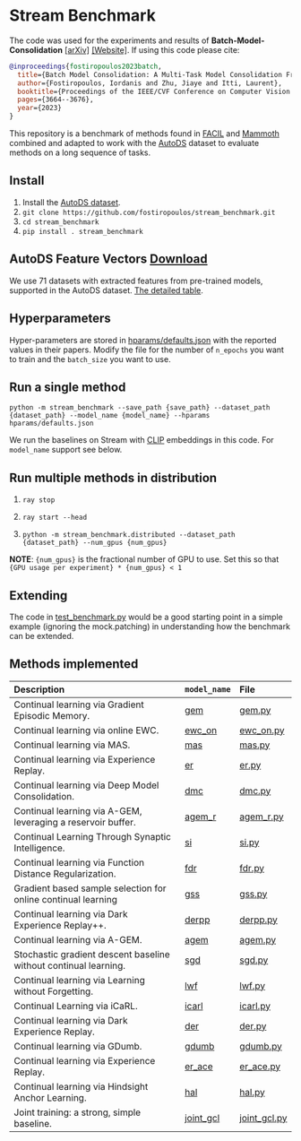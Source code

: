# Stream Benchmark

The code was used for the experiments and results of
**Batch-Model-Consolidation** [[arXiv]](https://openaccess.thecvf.com/content/CVPR2023/papers/Fostiropoulos_Batch_Model_Consolidation_A_Multi-Task_Model_Consolidation_Framework_CVPR_2023_paper.pdf) [[Website]](https://fostiropoulos.github.io/stream_benchmark/).
If using this code please cite:

```bibtex
@inproceedings{fostiropoulos2023batch,
  title={Batch Model Consolidation: A Multi-Task Model Consolidation Framework},
  author={Fostiropoulos, Iordanis and Zhu, Jiaye and Itti, Laurent},
  booktitle={Proceedings of the IEEE/CVF Conference on Computer Vision and Pattern Recognition},
  pages={3664--3676},
  year={2023}
}
```
This repository is a benchmark of methods found in [FACIL](https://github.com/mmasana/FACIL) and [Mammoth](https://github.com/aimagelab/mammoth) combined and adapted to work with the [AutoDS](https://github.com/fostiropoulos/auto-dataset) dataset to evaluate methods on a long sequence of tasks.



## Install

1. Install the [AutoDS dataset](https://github.com/fostiropoulos/auto-dataset).
2. `git clone https://github.com/fostiropoulos/stream_benchmark.git`
3. `cd stream_benchmark`
4. `pip install . stream_benchmark`


## AutoDS Feature Vectors [Download](https://drive.google.com/file/d/1insLK3FoGw-UEQUNnhzyxsql7z28lplZ/view)

We use 71 datasets with extracted features from pre-trained models,
supported in the AutoDS dataset. [The detailed table](https://github.com/fostiropoulos/auto-dataset/blob/cvpr_release/assets/DATASET_TABLE.md).

## Hyperparameters

Hyper-parameters are stored in [hparams/defaults.json](hparams/defaults.json)
with the reported values in their papers.
Modify the file for the number of `n_epochs` you want to train and the `batch_size` you want to use.

## Run a single method

```
python -m stream_benchmark --save_path {save_path} --dataset_path {dataset_path} --model_name {model_name} --hparams hparams/defaults.json
```

We run the baselines on Stream with [CLIP](https://arxiv.org/abs/2103.00020) embeddings in this code.
For `model_name` support see below.

## Run multiple methods in distribution

1. `ray stop`

2. `ray start --head`

3. `python -m stream_benchmark.distributed --dataset_path  {dataset_path} --num_gpus {num_gpus}`

**NOTE**:
`{num_gpus}` is the fractional number of GPU to use.
Set this so that `{GPU usage per experiment} * {num_gpus} < 1`

## Extending

The code in [test_benchmark.py](tests/test_benchmark.py) would be a good starting point in a simple example (ignoring the mock.patching) in understanding how the benchmark can be extended.


## Methods implemented
| Description                                                      | `model_name`                                                                                            | File                                                 |
| :--------------------------------------------------------------- | :------------------------------------------------------------------------------------------------------ | :--------------------------------------------------- |
| Continual learning via Gradient Episodic Memory.                 | [gem](https://arxiv.org/abs/1706.08840)                                                                 | [gem.py](stream_benchmark/models/gem.py)             |
| Continual learning via online EWC.                               | [ewc_on](https://arxiv.org/pdf/1805.06370.pdf)                                                          | [ewc_on.py](stream_benchmark/models/ewc_on.py)       |
| Continual learning via MAS.                                      | [mas](https://arxiv.org/abs/1711.09601)                                                                 | [mas.py](stream_benchmark/models/mas.py)             |
| Continual learning via Experience Replay.                        | [er](https://arxiv.org/abs/1811.11682)                                                                  | [er.py](stream_benchmark/models/er.py)               |
| Continual learning via Deep Model Consolidation.                 | [dmc](https://arxiv.org/abs/1903.07864)                                                                 | [dmc.py](stream_benchmark/models/dmc.py)             |
| Continual learning via A-GEM, leveraging a reservoir buffer.     | [agem_r](https://proceedings.neurips.cc/paper/2020/hash/b704ea2c39778f07c617f6b7ce480e9e-Abstract.html) | [agem_r.py](stream_benchmark/models/agem_r.py)       |
| Continual Learning Through Synaptic Intelligence.                | [si](https://arxiv.org/abs/1703.04200)                                                                  | [si.py](stream_benchmark/models/si.py)               |
| Continual learning via Function Distance Regularization.         | [fdr](https://arxiv.org/abs/1805.08289)                                                                 | [fdr.py](stream_benchmark/models/fdr.py)             |
| Gradient based sample selection for online continual learning    | [gss](https://arxiv.org/abs/1903.08671)                                                                 | [gss.py](stream_benchmark/models/gss.py)             |
| Continual learning via Dark Experience Replay++.                 | [derpp](https://proceedings.neurips.cc/paper/2020/hash/b704ea2c39778f07c617f6b7ce480e9e-Abstract.html)  | [derpp.py](stream_benchmark/models/derpp.py)         |
| Continual learning via A-GEM.                                    | [agem](https://arxiv.org/abs/1812.00420)                                                                | [agem.py](stream_benchmark/models/agem.py)           |
| Stochastic gradient descent baseline without continual learning. | [sgd](http://proceedings.mlr.press/v28/sutskever13.html)                                                | [sgd.py](stream_benchmark/models/sgd.py)             |
| Continual learning via Learning without Forgetting.              | [lwf](https://arxiv.org/abs/1606.09282)                                                                 | [lwf.py](stream_benchmark/models/lwf.py)             |
| Continual Learning via iCaRL.                                    | [icarl](https://arxiv.org/abs/1611.07725)                                                               | [icarl.py](stream_benchmark/models/icarl.py)         |
| Continual learning via Dark Experience Replay.                   | [der](https://proceedings.neurips.cc/paper/2020/hash/b704ea2c39778f07c617f6b7ce480e9e-Abstract.html)    | [der.py](stream_benchmark/models/der.py)             |
| Continual learning via GDumb.                                    | [gdumb](https://www.ecva.net/papers/eccv_2020/papers_ECCV/papers/123470511.pdf)                         | [gdumb.py](stream_benchmark/models/gdumb.py)         |
| Continual learning via Experience Replay.                        | [er_ace](https://arxiv.org/abs/1811.11682)                                                              | [er_ace.py](stream_benchmark/models/er_ace.py)       |
| Continual learning via Hindsight Anchor Learning.                | [hal](https://openreview.net/attachment?id=Hke12T4KPS&name=original_pdf)                                | [hal.py](stream_benchmark/models/hal.py)             |
| Joint training: a strong, simple baseline.                       | [joint_gcl]()                                                                                           | [joint_gcl.py](stream_benchmark/models/joint_gcl.py) |
